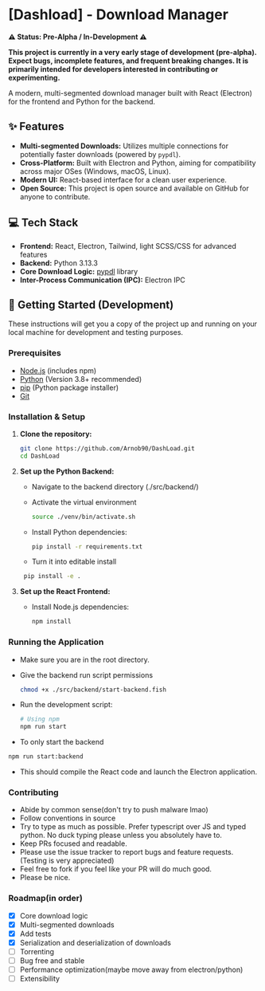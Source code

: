 # [Dashload] - Download Manager

**⚠️ Status: Pre-Alpha / In-Development ⚠️**

**This project is currently in a very early stage of development (pre-alpha). Expect bugs, incomplete features, and frequent breaking changes. It is primarily intended for developers interested in contributing or experimenting.**

A modern, multi-segmented download manager built with React (Electron) for the frontend and Python for the backend.

## ✨ Features

- **Multi-segmented Downloads:** Utilizes multiple connections for potentially faster downloads (powered by `pypdl`).
- **Cross-Platform:** Built with Electron and Python, aiming for compatibility across major OSes (Windows, macOS, Linux).
- **Modern UI:** React-based interface for a clean user experience.
- **Open Source:** This project is open source and available on GitHub for anyone to contribute.

## 💻 Tech Stack

- **Frontend:** React, Electron, Tailwind, light SCSS/CSS for advanced features
- **Backend:** Python 3.13.3
- **Core Download Logic:** [pypdl](https://github.com/matthewg/pypdl) library
- **Inter-Process Communication (IPC):** Electron IPC

## 🚀 Getting Started (Development)

These instructions will get you a copy of the project up and running on your local machine for development and testing purposes.

### Prerequisites

- [Node.js](https://nodejs.org/) (includes npm)
- [Python](https://www.python.org/) (Version 3.8+ recommended)
- [pip](https://pip.pypa.io/en/stable/installation/) (Python package installer)
- [Git](https://git-scm.com/)

### Installation & Setup

1. **Clone the repository:**

   ```bash
   git clone https://github.com/Arnob90/DashLoad.git
   cd DashLoad
   ```

2. **Set up the Python Backend:**

   - Navigate to the backend directory (./src/backend/)
   - Activate the virtual environment

     ```bash
     source ./venv/bin/activate.sh
     ```

   - Install Python dependencies:

     ```bash
     pip install -r requirements.txt
     ```

   - Turn it into editable install

   ```bash
    pip install -e .
   ```

3. **Set up the React Frontend:**

   - Install Node.js dependencies:

     ```bash
     npm install
     ```

### Running the Application

- Make sure you are in the root directory.
- Give the backend run script permissions

  ```bash
  chmod +x ./src/backend/start-backend.fish
  ```

- Run the development script:

  ```bash
  # Using npm
  npm run start
  ```

- To only start the backend

```bash
npm run start:backend
```

- This should compile the React code and launch the Electron application.

### Contributing

- Abide by common sense(don't try to push malware lmao)
- Follow conventions in source
- Try to type as much as possible. Prefer typescript over JS and typed python. No duck typing please unless you absolutely have to.
- Keep PRs focused and readable.
- Please use the issue tracker to report bugs and feature requests. (Testing is very appreciated)
- Feel free to fork if you feel like your PR will do much good.
- Please be nice.

### Roadmap(in order)

- [x] Core download logic
- [x] Multi-segmented downloads
- [x] Add tests
- [x] Serialization and deserialization of downloads
- [ ] Torrenting
- [ ] Bug free and stable
- [ ] Performance optimization(maybe move away from electron/python)
- [ ] Extensibility
